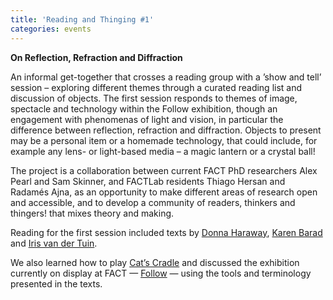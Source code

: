 ```yaml
---
title: 'Reading and Thinging #1'
categories: events
---
```

**On Reflection, Refraction and Diffraction**

An informal get-together that crosses a reading group with a ’show and tell’ session &#8211; exploring different themes through a curated reading list and discussion of objects. The first session responds to themes of image, spectacle and technology within the Follow exhibition, though an engagement with phenomenas of light and vision, in particular the difference between reflection, refraction and diffraction. Objects to present may be a personal item or a homemade technology, that could include, for example any lens- or light-based media &#8211; a magic lantern or a crystal ball!

The project is a collaboration between current FACT PhD researchers Alex Pearl and Sam Skinner, and FACTLab residents Thiago Hersan and Radamés Ajna, as an opportunity to make different areas of research open and accessible, and to develop a community of readers, thinkers and thingers! that mixes theory and making.

Reading for the first session included texts by [Donna Haraway](https://muse.jhu.edu/journals/configurations/v002/2.1haraway.html), [Karen Barad](http://humweb.ucsc.edu/feministstudies/faculty/barad/barad-posthumanist.pdf) and [Iris van der Tuin](http://www.academia.edu/7636218/Diffraction_as_a_Methodology_for_Feminist_Onto-Epistemology_On_Encountering_Chantal_Chawaf_and_Posthuman_Interpellation_2014_).

We also learned how to play [Cat&#8217;s Cradle](https://en.wikipedia.org/wiki/Cat%27s_cradle) and discussed the exhibition currently on display at FACT &#8212; [Follow](http://www.fact.co.uk/projects/follow.aspx) &#8212; using the tools and terminology presented in the texts.

<img class="ngg_displayed_gallery mceItem" src="http://flab.space/nextgen-attach_to_post/preview/id--779" alt="" data-mce-placeholder="1" />
